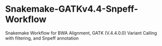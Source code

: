 # Snakemake-GATKv4.4-Snpeff-Workflow
Snakemake Workflow for BWA Alignment, GATK (V.4.4.0.0) Variant Calling with filtering, and Snpeff annotation

